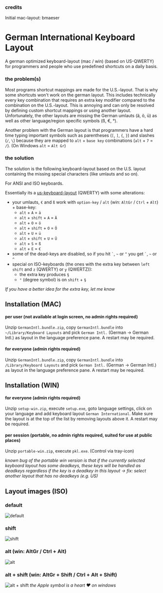 ### credits
Initial mac-layout: bmaeser

# German International Keyboard Layout

A german optimized keyboard-layout (mac / win) (based on US-QWERTY) for programmers and people who use predefined shortcuts on a daily basis.

### the problem(s)

Most programs shortcut mappings are made for the U.S.-layout. That is why some shortcuts won't work on the german layout. This includes technically every key combination that requires an extra key modifier compared to the combination on the U.S.-layout. This is annoying and can only be resolved by defining custom shortcut mappings or using another layout. Unfortunately, the other layouts are missing the German umlauts (ä, ö, ü) as well as other language/region specific symbols (ß, €, °).

Another problem with the German layout is that programmers have a hard time typing important symbols such as parentheses (`[`, `]`, `{`, `}`) and slashes (`/`, `\`) because they are mapped to `alt` + `base key` combinations (`alt` + `7` = `/`). (On Windows `alt` = `Alt Gr`)

### the solution

The solution is the following keyboard-layout based on the U.S. layout containing the missing special characters (like umlauts and so on).

For ANSI and ISO keyboards. 

Essentially its a [us-keyboard-layout](http://en.wikipedia.org/wiki/File:KB_United_States-NoAltGr.svg) (QWERTY) with some alterations:

* your umlauts, `€` and `ß` work with `option-key` / `alt` (win: `AltGr` / `Ctrl` + `Alt`) + base-key:
    * `alt` + `A` = `ä`
    * `alt` + `shift` + `A` = `Ä`
    * `alt` + `O` = `ö`
    * `alt` + `shift` + `O` = `Ö`
    * `alt` + `U` = `ü`
    * `alt` + `shift` + `U` = `Ü`
    * `alt` + `S` = `ß`
    * `alt` + `E` = `€`
* some of the dead-keys are disabled, so if you hit `` ` ``, `~` or `^` you get `` ` ``, `~` or `^`
* special on ISO-keyboards (the ones with the extra key between `left shift` and `z` (QWERTY) or `y` (QWERTZ)):
    * the extra key produces `§`
    * `°` (degree symbol) is on `shift` + `§`

*If you have a better idea for the extra key, let me know*


## Installation (MAC)

#### per user (not available at login screen, no admin rights required)
Unzip `GermanIntl.bundle.zip`, copy `GermanIntl.bundle` into `~/Library/Keyboard Layouts` and pick `German Intl.` (German -> German Intl.) as layout in the language preference pane. A restart may be required.

#### for everyone (admin rights required)
Unzip `GermanIntl.bundle.zip`, copy `GermanIntl.bundle` into `/Library/Keyboard Layouts` and pick `German Intl.` (German -> German Intl.) as layout in the language preference pane. A restart may be required.

## Installation (WIN)

#### for everyone (admin rights required)
Unzip `setup-win.zip`, execute `setup.exe`, goto language settings, click on your language and add keyboard layout `German International`. Make sure the layout is at the top of the list by removing layouts above it.  A restart may be required.

#### per session (portable, no admin rights required, suited for use at public places)
Unzip `portable-win.zip`, execute `pkl.exe`. (Control via tray-icon)

*known bug of the portable win version is that if the currently selected keyboard layout has some deadkeys, these keys will be handled as deadkeys regardless if the key is a deadkey in this layout -> fix: select another layout that has no deadkeys (e.g. US)*

## Layout images (ISO)

### default
![default](https://raw.githubusercontent.com/progmem64/German-International-Keyboard-Layout/master/layout-img/default.png)

### shift
![shift](https://raw.githubusercontent.com/progmem64/German-International-Keyboard-Layout/master/layout-img/shift.png)

### alt (win: AltGr / Ctrl + Alt)
![alt](https://raw.githubusercontent.com/progmem64/German-International-Keyboard-Layout/master/layout-img/alt.png)

### alt + shift (win: AltGr + Shift / Ctrl + Alt + Shift)
![alt + shift](https://raw.githubusercontent.com/progmem64/German-International-Keyboard-Layout/master/layout-img/altshift.png)
*the Apple symbol is a heart ♥ on windows*